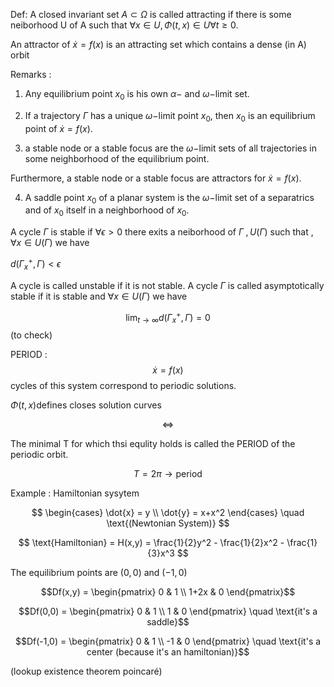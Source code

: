 Def: A closed invariant set $A \subset \Omega$ is called attracting if there is some neiborhood U of A such that $\forall x \in U, \Phi(t,x) \in U \forall t \geq 0$.

An attractor of $\dot{x} = f(x)$ is an attracting set which contains a dense (in A) orbit

Remarks : 

1) Any equilibrium point $x_0$ is his own $\alpha-$ and $\omega-$limit set.

2) If a trajectory $\Gamma$ has a unique $\omega-$limit point $x_0$, then $x_0$ is an equilibrium point of $\dot{x} = f(x)$.

3) a stable node or a stable focus are the $\omega-$limit sets of all trajectories in some neighborhood of the equilibrium point.

Furthermore, a stable node or a stable focus are attractors for $\dot{x} = f(x)$.

4) A saddle point $x_0$ of a planar system is the $\omega-$limit set of a separatrics and of $x_0$ itself in a neighborhood of $x_0$.

A cycle $\Gamma$ is stable if $\forall \epsilon >0$ there exits a neiborhood of $\Gamma \;, U(\Gamma)$ such that , $\forall x \in U(\Gamma)$ we have

$d(\Gamma^+_x, \Gamma) < \epsilon$

A cycle is called unstable if it is not stable.
A cycle $\Gamma$ is called asymptotically stable if it is stable and $\forall x \in U(\Gamma)$ we have 

$$\lim_{t \to \infty} d(\Gamma^+_x, \Gamma) = 0$$ (to check)

PERIOD :
$$ \dot{x} = f(x) $$
cycles of this system correspond to periodic solutions.

$\Phi(t,x)$defines closes solution curves

$$\Leftrightarrow$$

The minimal T for which thsi equlity holds is called the PERIOD of the periodic orbit.

$$T = 2\pi \rightarrow \text{period}$$

Example : Hamiltonian sysytem

$$
\begin{cases}
\dot{x} = y \\
\dot{y} = x+x^2
\end{cases} \quad \text{(Newtonian System)}
$$

$$
\text{Hamiltonian} = H(x,y) = \frac{1}{2}y^2 - \frac{1}{2}x^2 - \frac{1}{3}x^3
$$

The equilibrium points are $(0,0)$ and $(-1,0)$

$$Df(x,y) = \begin{pmatrix}
0 & 1 \\
1+2x & 0
\end{pmatrix}$$

$$Df(0,0) = \begin{pmatrix}
0 & 1 \\
1 & 0
\end{pmatrix} \quad \text{it's a saddle}$$

$$Df(-1,0) = \begin{pmatrix}
0 & 1 \\
-1 & 0
\end{pmatrix} \quad \text{it's a center (because it's an hamiltonian)}$$

(lookup existence theorem poincaré)